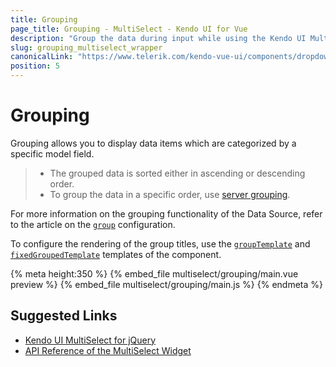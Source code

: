 ```yaml
---
title: Grouping
page_title: Grouping - MultiSelect - Kendo UI for Vue
description: "Group the data during input while using the Kendo UI MultiSelect wrapper for Vue."
slug: grouping_multiselect_wrapper
canonicalLink: "https://www.telerik.com/kendo-vue-ui/components/dropdowns/multiselect/"
position: 5
---
```


<div><WrapperBanner link="/kendo-vue-ui/components/dropdowns/multiselect"></WrapperBanner></div>

# Grouping

Grouping allows you to display data items which are categorized by a specific model field.

> * The grouped data is sorted either in ascending or descending order.
> * To group the data in a specific order, use [server grouping](https://docs.telerik.com/kendo-ui/api/javascript/data/datasource#configuration-serverGrouping).

For more information on the grouping functionality of the Data Source, refer to the article on the [`group`](https://docs.telerik.com/kendo-ui/api/javascript/data/datasource#configuration-group) configuration.

To configure the rendering of the group titles, use the [`groupTemplate`](https://docs.telerik.com/kendo-ui/api/javascript/ui/multiselect#configuration-groupTemplate) and [`fixedGroupedTemplate`](https://docs.telerik.com/kendo-ui/api/javascript/ui/multiselect#configuration-fixedGroupTemplate) templates of the component.

{% meta height:350 %}
{% embed_file multiselect/grouping/main.vue preview %}
{% embed_file multiselect/grouping/main.js %}
{% endmeta %}

## Suggested Links

* [Kendo UI MultiSelect for jQuery](https://docs.telerik.com/kendo-ui/controls/editors/multiselect/overview)
* [API Reference of the MultiSelect Widget](https://docs.telerik.com/kendo-ui/api/javascript/ui/multiselect)
